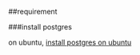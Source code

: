 
##requirement

###install postgres 

on ubuntu, [install postgres on ubuntu](install_pg/install_ubuntu.md)
